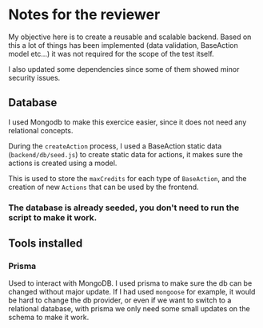 # Notes for the reviewer

My objective here is to create a reusable and scalable backend. Based on this a lot of things has been implemented (data validation, BaseAction model etc...) it was not required for the scope of the test itself.

I also updated some dependencies since some of them showed minor security issues. 

## Database

I used Mongodb to make this exercice easier, since it does not need any relational concepts.

During the `createAction` process, I used a BaseAction static data (`backend/db/seed.js`) to create static data for actions, it makes sure the actions is created using a model.

This is used to store the `maxCredits` for each type of `BaseAction`, and the creation of new `Actions` that can be used by the frontend.

### The database is already seeded, you don't need to run the script to make it work.

## Tools installed

### Prisma

Used to interact with MongoDB.
I used prisma to make sure the db can be changed without major update.
If I had used `mongoose` for example, it would be hard to change the db provider, or even if we want to switch to a relational database, with prisma we only need some small updates on the schema to make it work.
